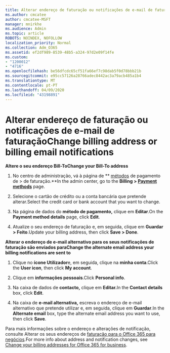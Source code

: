 ```yaml
---
title: Alterar endereço de faturação ou notificações de e-mail de faturação
ms.author: cmcatee
author: cmcatee-MSFT
manager: mnirkhe
ms.audience: Admin
ms.topic: article
ROBOTS: NOINDEX, NOFOLLOW
localization_priority: Normal
ms.collection: Adm_O365
ms.assetid: ef2df989-8539-48b5-a324-97d2e09f14fe
ms.custom:
- "1200012"
- "4716"
ms.openlocfilehash: be56dfcdc65cf51fa66ef7c98dab5f0d78bbb21b
ms.sourcegitcommit: e95cc57126a28766adec8442ac3a79acb485a1b4
ms.translationtype: MT
ms.contentlocale: pt-PT
ms.lasthandoff: 04/09/2020
ms.locfileid: "43198891"
---
```

# <a name="change-billing-address-or-billing-email-notifications"></a><span data-ttu-id="6956b-102">Alterar endereço de faturação ou notificações de e-mail de faturação</span><span class="sxs-lookup"><span data-stu-id="6956b-102">Change billing address or billing email notifications</span></span>

<span data-ttu-id="6956b-103">**Altere o seu endereço Bill-To**</span><span class="sxs-lookup"><span data-stu-id="6956b-103">**Change your Bill-To address**</span></span>

1. <span data-ttu-id="6956b-104">No centro de administração, vá à página de \*\* [métodos](https://go.microsoft.com/fwlink/p/?linkid=2018806) de pagamento de > de faturação.\*\*</span><span class="sxs-lookup"><span data-stu-id="6956b-104">In the admin center, go to the **Billing > [Payment methods](https://go.microsoft.com/fwlink/p/?linkid=2018806)** page.</span></span>

2. <span data-ttu-id="6956b-105">Selecione o cartão de crédito ou a conta bancária que pretende alterar.</span><span class="sxs-lookup"><span data-stu-id="6956b-105">Select the credit card or bank account that you want to change.</span></span>

3. <span data-ttu-id="6956b-106">Na página de dados do **método de pagamento,** clique em **Editar**.</span><span class="sxs-lookup"><span data-stu-id="6956b-106">On the **Payment method details** page, click **Edit**.</span></span>

4. <span data-ttu-id="6956b-107">Atualize o seu endereço de faturação e, em seguida, clique em **Guardar > Feito**.</span><span class="sxs-lookup"><span data-stu-id="6956b-107">Update your billing address, then click **Save > Done**.</span></span>

<span data-ttu-id="6956b-108">**Alterar o endereço de e-mail alternativo para os seus notificações de faturação são enviados para**</span><span class="sxs-lookup"><span data-stu-id="6956b-108">**Change the alternate email address your billing notifications are sent to**</span></span> 

1. <span data-ttu-id="6956b-109">Clique no **ícone Utilizador**e, em seguida, clique na **minha conta**.</span><span class="sxs-lookup"><span data-stu-id="6956b-109">Click the **User icon**, then click **My account**.</span></span>

2. <span data-ttu-id="6956b-110">Clique em **informações pessoais**.</span><span class="sxs-lookup"><span data-stu-id="6956b-110">Click **Personal info**.</span></span>

3. <span data-ttu-id="6956b-111">Na caixa de dados de **contacto,** clique em **Editar.**</span><span class="sxs-lookup"><span data-stu-id="6956b-111">In the **Contact details** box, click **Edit**.</span></span>

4. <span data-ttu-id="6956b-112">Na caixa de **e-mail alternativa,** escreva o endereço de e-mail alternativo que pretende utilizar e, em seguida, clique em **Guardar**.</span><span class="sxs-lookup"><span data-stu-id="6956b-112">In the **Alternate email** box, type the alternate email address you want to use, then click **Save**.</span></span>

<span data-ttu-id="6956b-113">Para mais informações sobre o endereço e alterações de notificação, consulte Alterar os seus endereços de [faturação para o Office 365 para negócios](https://docs.microsoft.com/microsoft-365/commerce/billing-and-payments/change-your-billing-addresses?view=o365-worldwide).</span><span class="sxs-lookup"><span data-stu-id="6956b-113">For more info about address and notification changes, see [Change your billing addresses for Office 365 for business](https://docs.microsoft.com/microsoft-365/commerce/billing-and-payments/change-your-billing-addresses?view=o365-worldwide).</span></span>
